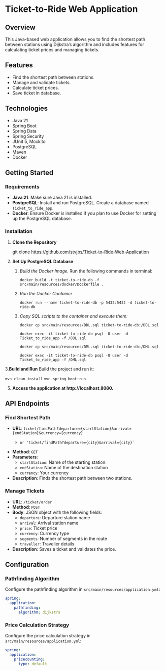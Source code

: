 # Ticket-to-Ride Web Application

## Overview

This Java-based web application allows you to find the shortest path between stations using Dijkstra’s algorithm and includes features for calculating ticket prices and managing tickets.

## Features

- Find the shortest path between stations.
- Manage and validate tickets.
- Calculate ticket prices.
- Save ticket in database.

## Technologies

- Java 21
- Spring Boot
- Spring Data
- Spring Security
- JUnit 5, Mockito
- PostgreSQL
- Maven
- Docker

## Getting Started

### Requirements

- **Java 21**: Make sure Java 21 is installed.
- **PostgreSQL**: Install and run PostgreSQL. Create a database named `Ticket_to_ride_app`.
- **Docker**: Ensure Docker is installed if you plan to use Docker for setting up the PostgreSQL database.

### Installation

1. **Clone the Repository**

   git clone https://github.com/stvjbs/Ticket-to-Ride-Web-Application

2. **Set Up PostgreSQL Database**

   1. *Build the Docker Image.* 
          Run the following commands in terminal:

         ``` docker build -t ticket-to-ride-db -f src/main/resources/docker/Dockerfile . ```
       
   2. *Run the Docker Container*
      
         ``` docker run --name ticket-to-ride-db -p 5432:5432 -d ticket-to-ride-db ```
   
   3. *Copy SQL scripts to the container and execute them:*

         ``` docker cp src/main/resources/DDL.sql ticket-to-ride-db:/DDL.sql ```
        
         ``` docker exec -it ticket-to-ride-db psql -U user -d Ticket_to_ride_app -f /DDL.sql ```

         ``` docker cp src/main/resources/DML.sql ticket-to-ride-db:/DML.sql ```

         ``` docker exec -it ticket-to-ride-db psql -U user -d Ticket_to_ride_app -f /DML.sql ```
   
3.**Build and Run**
   Build the project and run it:

   ``` mvn clean install ```
   ``` mvn spring-boot:run ```

5. **Access the application at http://localhost:8080.**


## API Endpoints

### Find Shortest Path

- **URL**: `ticket/findPath?departure={startStation}&arrival={endStation}&currency={currency}`
  -     or 'ticket/findPath?departure={city}&arrival={city}`
- **Method**: `GET`
- **Parameters**:
   - `startStation`: Name of the starting station
   - `endStation`: Name of the destination station
   - `currency`: Your currency
- **Description**: Finds the shortest path between two stations.

### Manage Tickets

- **URL**: `/ticket/order`
- **Method**: `POST`
- **Body**: JSON object with the following fields:
   - `departure`: Departure station name
   - `arrival`: Arrival station name
   - `price`: Ticket price
   - `currency`: Currency type
   - `segments`: Number of segments in the route
   - `traveller`: Traveller details
- **Description**: Saves a ticket and validates the price.

## Configuration

### Pathfinding Algorithm

Configure the pathfinding algorithm in `src/main/resources/application.yml`:

```yaml
spring:
  application:
    pathfinding:
      algorithm: dijkstra
```
### Price Calculation Strategy

Configure the price calculation strategy in `src/main/resources/application.yml`:

```yaml
spring:
  application:
    pricecounting:
      type: default